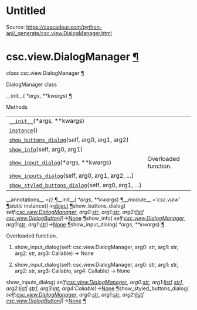 # Untitled

Source: https://cascadeur.com/python-api/_generate/csc.view.DialogManager.html

# csc.view.DialogManager [¶](https://cascadeur.com/python-api/_generate/csc.view.DialogManager.html\#csc-view-dialogmanager "Permalink to this heading")

_class_ csc.view.DialogManager [¶](https://cascadeur.com/python-api/_generate/csc.view.DialogManager.html#csc.view.DialogManager "Permalink to this definition")

DialogManager class

\_\_init\_\_( _\*args_, _\*\*kwargs_) [¶](https://cascadeur.com/python-api/_generate/csc.view.DialogManager.html#csc.view.DialogManager.__init__ "Permalink to this definition")

Methods

|     |     |
| --- | --- |
| [`__init__`](https://cascadeur.com/python-api/csc.html#csc.view.DialogManager.__init__ "csc.view.DialogManager.__init__")(\*args, \*\*kwargs) |  |
| [`instance`](https://cascadeur.com/python-api/csc.html#csc.view.DialogManager.instance "csc.view.DialogManager.instance")() |  |
| [`show_buttons_dialog`](https://cascadeur.com/python-api/csc.html#csc.view.DialogManager.show_buttons_dialog "csc.view.DialogManager.show_buttons_dialog")(self, arg0, arg1, arg2) |  |
| [`show_info`](https://cascadeur.com/python-api/csc.html#csc.view.DialogManager.show_info "csc.view.DialogManager.show_info")(self, arg0, arg1) |  |
| [`show_input_dialog`](https://cascadeur.com/python-api/csc.html#csc.view.DialogManager.show_input_dialog "csc.view.DialogManager.show_input_dialog")(\*args, \*\*kwargs) | Overloaded function. |
| [`show_inputs_dialog`](https://cascadeur.com/python-api/csc.html#csc.view.DialogManager.show_inputs_dialog "csc.view.DialogManager.show_inputs_dialog")(self, arg0, arg1, arg2, ...) |  |
| [`show_styled_buttons_dialog`](https://cascadeur.com/python-api/csc.html#csc.view.DialogManager.show_styled_buttons_dialog "csc.view.DialogManager.show_styled_buttons_dialog")(self, arg0, arg1, ...) |  |

\_\_annotations\_\_ _={}_ [¶](https://cascadeur.com/python-api/_generate/csc.view.DialogManager.html#csc.view.DialogManager.__annotations__ "Permalink to this definition")\_\_init\_\_( _\*args_, _\*\*kwargs_) [¶](https://cascadeur.com/python-api/_generate/csc.view.DialogManager.html#id0 "Permalink to this definition")\_\_module\_\_ _='csc.view'_ [¶](https://cascadeur.com/python-api/_generate/csc.view.DialogManager.html#csc.view.DialogManager.__module__ "Permalink to this definition")_static_ instance()→[object](https://docs.python.org/3/library/functions.html#object "(in Python v3.13)") [¶](https://cascadeur.com/python-api/_generate/csc.view.DialogManager.html#csc.view.DialogManager.instance "Permalink to this definition")show\_buttons\_dialog( _self:[csc.view.DialogManager](https://cascadeur.com/python-api/csc.html#csc.view.DialogManager "csc.view.DialogManager")_, _arg0:[str](https://docs.python.org/3/library/stdtypes.html#str "(in Python v3.13)")_, _arg1:[str](https://docs.python.org/3/library/stdtypes.html#str "(in Python v3.13)")_, _arg2:[list](https://docs.python.org/3/library/stdtypes.html#list "(in Python v3.13)")\[ [csc.view.DialogButton](https://cascadeur.com/python-api/csc.html#csc.view.DialogButton "csc.view.DialogButton")\]_)→[None](https://docs.python.org/3/library/constants.html#None "(in Python v3.13)") [¶](https://cascadeur.com/python-api/_generate/csc.view.DialogManager.html#csc.view.DialogManager.show_buttons_dialog "Permalink to this definition")show\_info( _self:[csc.view.DialogManager](https://cascadeur.com/python-api/csc.html#csc.view.DialogManager "csc.view.DialogManager")_, _arg0:[str](https://docs.python.org/3/library/stdtypes.html#str "(in Python v3.13)")_, _arg1:[str](https://docs.python.org/3/library/stdtypes.html#str "(in Python v3.13)")_)→[None](https://docs.python.org/3/library/constants.html#None "(in Python v3.13)") [¶](https://cascadeur.com/python-api/_generate/csc.view.DialogManager.html#csc.view.DialogManager.show_info "Permalink to this definition")show\_input\_dialog( _\*args_, _\*\*kwargs_) [¶](https://cascadeur.com/python-api/_generate/csc.view.DialogManager.html#csc.view.DialogManager.show_input_dialog "Permalink to this definition")

Overloaded function.

1. show\_input\_dialog(self: csc.view.DialogManager, arg0: str, arg1: str, arg2: str, arg3: Callable) -> None

2. show\_input\_dialog(self: csc.view.DialogManager, arg0: str, arg1: str, arg2: str, arg3: Callable, arg4: Callable) -> None


show\_inputs\_dialog( _self:[csc.view.DialogManager](https://cascadeur.com/python-api/csc.html#csc.view.DialogManager "csc.view.DialogManager")_, _arg0:[str](https://docs.python.org/3/library/stdtypes.html#str "(in Python v3.13)")_, _arg1:[list](https://docs.python.org/3/library/stdtypes.html#list "(in Python v3.13)")\[ [str](https://docs.python.org/3/library/stdtypes.html#str "(in Python v3.13)")\]_, _arg2:[list](https://docs.python.org/3/library/stdtypes.html#list "(in Python v3.13)")\[ [str](https://docs.python.org/3/library/stdtypes.html#str "(in Python v3.13)")\]_, _arg3:[int](https://docs.python.org/3/library/functions.html#int "(in Python v3.13)")_, _arg4:Callable_)→[None](https://docs.python.org/3/library/constants.html#None "(in Python v3.13)") [¶](https://cascadeur.com/python-api/_generate/csc.view.DialogManager.html#csc.view.DialogManager.show_inputs_dialog "Permalink to this definition")show\_styled\_buttons\_dialog( _self:[csc.view.DialogManager](https://cascadeur.com/python-api/csc.html#csc.view.DialogManager "csc.view.DialogManager")_, _arg0:[str](https://docs.python.org/3/library/stdtypes.html#str "(in Python v3.13)")_, _arg1:[str](https://docs.python.org/3/library/stdtypes.html#str "(in Python v3.13)")_, _arg2:[list](https://docs.python.org/3/library/stdtypes.html#list "(in Python v3.13)")\[ [csc.view.DialogButton](https://cascadeur.com/python-api/csc.html#csc.view.DialogButton "csc.view.DialogButton")\]_)→[None](https://docs.python.org/3/library/constants.html#None "(in Python v3.13)") [¶](https://cascadeur.com/python-api/_generate/csc.view.DialogManager.html#csc.view.DialogManager.show_styled_buttons_dialog "Permalink to this definition")